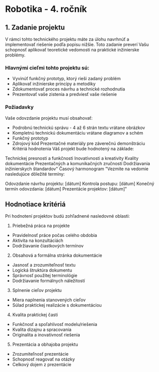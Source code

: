 # Robotika - 4. ročník

## 1. Zadanie projektu

V rámci tohto technického projektu máte za úlohu navrhnúť a implementovať riešenie podľa popisu nižšie. Toto zadanie preverí Vašu schopnosť aplikovať teoretické vedomosti na praktické inžinierske problémy.

### Hlavnými cieľmi tohto projektu sú:

* Vyvinúť funkčný prototyp, ktorý rieši zadaný problém
* Aplikovať inžinierske princípy a metodiky
* Zdokumentovať proces návrhu a technické rozhodnutia
* Prezentovať vaše zistenia a predviesť vaše riešenie

### Požiadavky

Vaše odovzdanie projektu musí obsahovať:

* Podrobnú technickú správu - 4 až 6 strán textu vrátane obrázkov
* Kompletnú technickú dokumentáciu vrátane diagramov a schém
* Funkčný prototyp
* Zdrojový kód
Prezentačné materiály pre záverečnú demonštráciu
Kritériá hodnotenia
Váš projekt bude hodnotený na základe:

Technickej presnosti a funkčnosti
Inovatívnosti a kreativity
Kvality dokumentácie
Prezentačných a komunikačných zručností
Dodržiavania inžinierskych štandardov"
Časový harmonogram
"Vezmite na vedomie nasledujúce dôležité termíny:

Odovzdanie návrhu projektu: [dátum]
Kontrola postupu: [dátum]
Konečný termín odovzdania: [dátum]
Prezentácie projektov: [dátum]"


## Hodnotiace kritériá

Pri hodnotení projektov budú zohľadnené nasledovné oblasti:

1) Priebežná práca na projekte
* Pravidelnosť práce počas celého obdobia
* Aktivita na konzultáciách
* Dodržiavanie čiastkových termínov
2) Obsahová a formálna stránka dokumentácie
* Jasnosť a zrozumiteľnosť textu
* Logická štruktúra dokumentu
* Správnosť použitej terminológie
* Dodržiavanie formálnych náležitostí
3) Splnenie cieľov projektu
* Miera naplnenia stanovených cieľov
* Súlad praktickej realizácie s dokumentáciou
4) Kvalita praktickej časti
* Funkčnosť a spoľahlivosť modelu/riešenia
* Kvalita dizajnu a spracovania
* Originalita a inovatívnosť riešenia
5) Prezentácia a obhajoba projektu
* Zrozumiteľnosť prezentácie
* Schopnosť reagovať na otázky
* Celkový dojem z prezentácie


